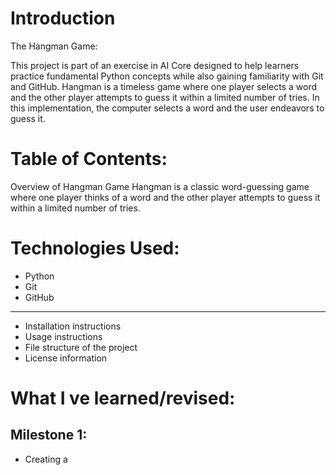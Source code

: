 # Introduction
The Hangman Game: 

This project is part of an exercise in AI Core designed to help learners practice fundamental Python concepts while also gaining familiarity with Git and GitHub. Hangman is a timeless game where one player selects a word and the other player attempts to guess it within a limited number of tries. In this implementation, the computer selects a word and the user endeavors to guess it.


# Table of Contents:

Overview of Hangman Game
Hangman is a classic word-guessing game where one player thinks of a word and the other player attempts to guess it within a limited number of tries.

# Technologies Used:
- Python
- Git
- GitHub

---
- Installation instructions
- Usage instructions
- File structure of the project
- License information

# What I ve learned/revised:

## Milestone 1:

- Creating a 